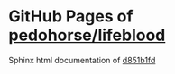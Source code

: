 GitHub Pages of [pedohorse/lifeblood](https://github.com/pedohorse/lifeblood.git)
===
Sphinx html documentation of [d851b1fd](https://github.com/pedohorse/lifeblood/tree/d851b1fd5ff0c95aaa815d8618afa3cda187217a)
